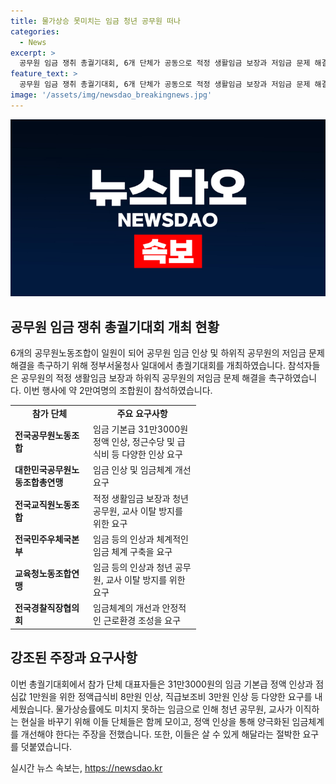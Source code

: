 ```yaml
---
title: 물가상승 못미치는 임금 청년 공무원 떠나
categories:
  - News
excerpt: >
  공무원 임금 쟁취 총궐기대회, 6개 단체가 공동으로 적정 생활임금 보장과 저임금 문제 해결을 촉구했습니다. 정액임금 31만3000원 등 인상 주장하며 양극화된 임금체계를 개선해야 강조했으며, 2만여명의 조합원이 참석한 것으로 알려졌습니다.
feature_text: >
  공무원 임금 쟁취 총궐기대회, 6개 단체가 공동으로 적정 생활임금 보장과 저임금 문제 해결을 촉구했습니다. 정액임금 31만3000원 등 인상 주장하며 양극화된 임금체계를 개선해야 강조했으며, 2만여명의 조합원이 참석한 것으로 알려졌습니다.
image: '/assets/img/newsdao_breakingnews.jpg'
---
```


<p><img src="/assets/img/newsdao_breakingnews.jpg" alt="firstkoreanews 속보" /></p>

<h2 data-ke-size="size26">공무원 임금 쟁취 총궐기대회 개최 현황</h2>

<p data-ke-size="size16">6개의 공무원노동조합이 일원이 되어 공무원 임금 인상 및 하위직 공무원의 저임금 문제 해결을 촉구하기 위해 정부서울청사 일대에서 총궐기대회를 개최하였습니다. 참석자들은 공무원의 적정 생활임금 보장과 하위직 공무원의 저임금 문제 해결을 촉구하였습니다. 이번 행사에 약 2만여명의 조합원이 참석하였습니다.</p>

<table>
  <tr>
    <td style="text-align: center; width: 111px;"><b>참가 단체</b></td>
    <td style="text-align: center; width: 158px;"><b>주요 요구사항</b></td>
  </tr>
  <tr>
    <td style="text-align: left;"><b>전국공무원노동조합</b></td>
    <td style="text-align: left;">임금 기본급 31만3000원 정액 인상, 정근수당 및 급식비 등 다양한 인상 요구</td>
  </tr>
  <tr>
    <td style="text-align: left;"><b>대한민국공무원노동조합총연맹</b></td>
    <td style="text-align: left;">임금 인상 및 임금체계 개선 요구</td>
  </tr>
  <tr>
    <td style="text-align: left;"><b>전국교직원노동조합</b></td>
    <td style="text-align: left;">적정 생활임금 보장과 청년 공무원, 교사 이탈 방지를 위한 요구</td>
  </tr>
  <tr>
    <td style="text-align: left;"><b>전국민주우체국본부</b></td>
    <td style="text-align: left;">임금 등의 인상과 체계적인 임금 체계 구축을 요구</td>
  </tr>
  <tr>
    <td style="text-align: left;"><b>교육청노동조합연맹</b></td>
    <td style="text-align: left;">임금 등의 인상과 청년 공무원, 교사 이탈 방지를 위한 요구</td>
  </tr>
  <tr>
    <td style="text-align: left;"><b>전국경찰직장협의회</b></td>
    <td style="text-align: left;">임금체계의 개선과 안정적인 근로환경 조성을 요구</td>
  </tr>
</table>

<h2 data-ke-size="size26">강조된 주장과 요구사항</h2>

<p data-ke-size="size16">이번 총궐기대회에서 참가 단체 대표자들은 31만3000원의 임금 기본급 정액 인상과 점심값 1만원을 위한 정액급식비 8만원 인상, 직급보조비 3만원 인상 등 다양한 요구를 내세웠습니다. 물가상승률에도 미치지 못하는 임금으로 인해 청년 공무원, 교사가 이직하는 현실을 바꾸기 위해 이들 단체들은 함께 모이고, 정액 인상을 통해 양극화된 임금체계를 개선해야 한다는 주장을 전했습니다. 또한, 이들은 살 수 있게 해달라는 절박한 요구를 덧붙였습니다.</p>
실시간 뉴스 속보는, <a href="https://newsdao.kr" rel="dofollow">https://newsdao.kr</a>


